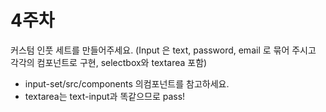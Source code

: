# 4주차
커스텀 인풋 세트를 만들어주세요. (Input 은 text, password, email 로 묶어 주시고 각각의 컴포넌트로 구현, selectbox와 textarea 포함)

- input-set/src/components 의컴포넌트를 참고하세요.
- textarea는 text-input과 똑같으므로 pass! 

